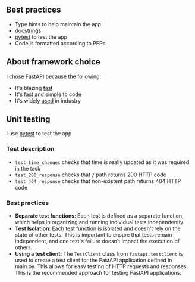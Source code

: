 ## Best practices

- Type hints to help maintain the app
- [docstrings](https://www.python.org/dev/peps/pep-0257/)
- [pytest](https://docs.pytest.org/en/7.4.x/) to test the app
- Code is formatted according to PEPs

## About framework choice

I chose [FastAPI](https://fastapi.tiangolo.com/) because the following:

- It's blazing [fast](https://fastapi.tiangolo.com/#performance)
- It's fast and simple to code
- It's widely [used](https://fastapi.tiangolo.com/#opinions) in industry

## Unit testing

I use [pytest](https://docs.pytest.org/en/7.4.x/) to test the app

### Test description

- `test_time_changes` checks that time is really updated as it was required in the task
- `test_200_response` checks that `/` path returns 200 HTTP code
- `test_404_response` checks that non-existent path returns 404 HTTP code

### Best practices

- **Separate test functions**: Each test is defined as a separate function, which helps in organizing and running individual tests independently.
- **Test Isolation**: Each test function is isolated and doesn't rely on the state of other tests. This is important to ensure that tests remain independent, and one test's failure doesn't impact the execution of others.
- **Using a test client**: The `TestClient` class from `fastapi.testclient` is used to create a test client for the FastAPI application defined in main.py. This allows for easy testing of HTTP requests and responses. This is the recommended approach for testing FastAPI applications.